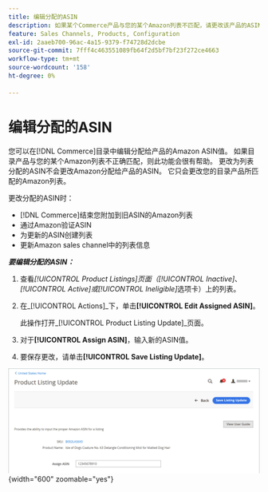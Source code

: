 ```yaml
---
title: 编辑分配的ASIN
description: 如果某个Commerce产品与您的某个Amazon列表不匹配，请更改该产品的ASIN值。
feature: Sales Channels, Products, Configuration
exl-id: 2aaeb700-96ac-4a15-9379-f74728d2dcbe
source-git-commit: 7fff4c463551089fb64f2d5bf7bf23f272ce4663
workflow-type: tm+mt
source-wordcount: '158'
ht-degree: 0%

---
```


# 编辑分配的ASIN

您可以在[!DNL Commerce]目录中编辑分配给产品的Amazon ASIN值。 如果目录产品与您的某个Amazon列表不正确匹配，则此功能会很有帮助。 更改为列表分配的ASIN不会更改Amazon分配给产品的ASIN。 它只会更改您的目录产品所匹配的Amazon列表。

更改分配的ASIN时：

- [!DNL Commerce]结束您附加到旧ASIN的Amazon列表
- 通过Amazon验证ASIN
- 为更新的ASIN创建列表
- 更新Amazon sales channel中的列表信息

**_要编辑分配的ASIN：_**

1. 查看&#x200B;_[!UICONTROL Product Listings]_页面（_[!UICONTROL Inactive]_、_[!UICONTROL Active]_或_[!UICONTROL Ineligible]_&#x200B;选项卡）上的列表。

1. 在&#x200B;_[!UICONTROL Actions]_下，单击&#x200B;**[!UICONTROL Edit Assigned ASIN]**。

   此操作打开&#x200B;_[!UICONTROL Product Listing Update]_页面。

1. 对于&#x200B;**[!UICONTROL Assign ASIN]**，输入新的ASIN值。

1. 要保存更改，请单击&#x200B;**[!UICONTROL Save Listing Update]**。

![编辑分配的ASIN](assets/amazon-assigned-asin-edit.png){width="600" zoomable="yes"}
